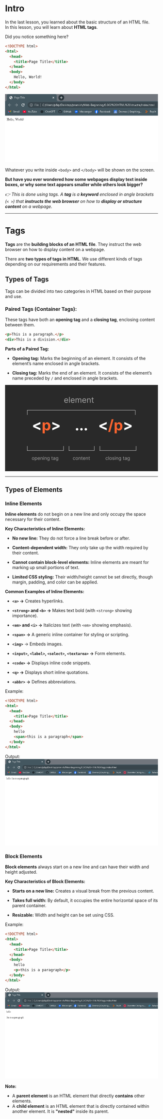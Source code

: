 # Intro  

In the last lesson, you learned about the basic structure of an HTML file.  
In this lesson, you will learn about **HTML tags**.  

Did you notice something here?  

```html
<!DOCTYPE html>
<html>
  <head>
    <title>Page Title</title>
  </head>
  <body>
    Hello, World!
  </body>
</html>
```
<img src="img/Screenshot (222) - Copy.png">

Whatever you write inside `<body>` and `</body>` will be shown on the screen.

**But have you ever wondered how some webpages display text inside boxes, or why some text appears smaller while others look bigger?**

*👉 This is done using tags. A **tag** is a **keyword** enclosed in angle brackets (`< >`) that **instructs the web browser** on how to **display or structure content** on a webpage.*

---

# Tags

**Tags** are the **building blocks of an HTML file**. They instruct the web browser on how to display content on a webpage.

There are **two types of tags in HTML**. We use different kinds of tags depending on our requirements and their features.

## Types of Tags

Tags can be divided into two categories in HTML based on their purpose and use.

### **Paired Tags (Container Tags):**

These tags have both an **opening tag** and a **closing tag**, enclosing content between them.
```html
<p>This is a paragraph.</p>
<div>This is a division.</div>
```

**Parts of a Paired Tag:**

- **Opening tag:** Marks the beginning of an element. It consists of the element’s name enclosed in angle brackets.

- **Closing tag:** Marks the end of an element. It consists of the element’s name preceded by `/` and enclosed in angle brackets.

<img src="img/tag parts.png">

--- 
## Types of Elements
### **Inline Elements**

**Inline elements** do not begin on a new line and only occupy the space necessary for their content.

**Key Characteristics of Inline Elements:**

- **No new line:** They do not force a line break before or after.

- **Content-dependent width:** They only take up the width required by their content.

- **Cannot contain block-level elements:** Inline elements are meant for marking up small portions of text.

- **Limited CSS styling:** Their width/height cannot be set directly, though margin, padding, and color can be applied.

**Common Examples of Inline Elements:**

- **`<a>` →** Creates hyperlinks.

- **`<strong>` and `<b>` →** Makes text bold (with `<strong>` showing importance).

- **`<em>` and `<i>` →** Italicizes text (with `<em>` showing emphasis).

- **`<span>` →** A generic inline container for styling or scripting.

- **`<img>`** → Embeds images.

- **`<input>`, `<label>`, `<select>`, `<textarea>` →** Form elements.

- **`<code>` →** Displays inline code snippets.

- **`<q>` →** Displays short inline quotations.

- **`<abbr>` →** Defines abbreviations.

Example:

```html
<!DOCTYPE html>
<html>
  <head>
    <title>Page Title</title>
  </head>
  <body>
    hello
    <span>this is a paragraph</span>
  </body>
</html>
```


Output:
<img src="img/Screenshot (228).png">


### **Block Elements**

**Block elements** always start on a new line and can have their width and height adjusted.

**Key Characteristics of Block Elements:**

- **Starts on a new line:** Creates a visual break from the previous content.

- **Takes full width:** By default, it occupies the entire horizontal space of its parent container.

- **Resizable:** Width and height can be set using CSS.

Example:

```html
<!DOCTYPE html>
<html>
  <head>
    <title>Page Title</title>
  </head>
  <body>
    hello
    <p>this is a paragraph</p>
  </body>
</html>
```


Output:
<img src="img/Screenshot (227).png">

**Note:**

- A **parent element** is an HTML element that directly **contains** other elements.
- A **child element** is an HTML element that is directly contained within another element. It is **"nested"** inside its parent.